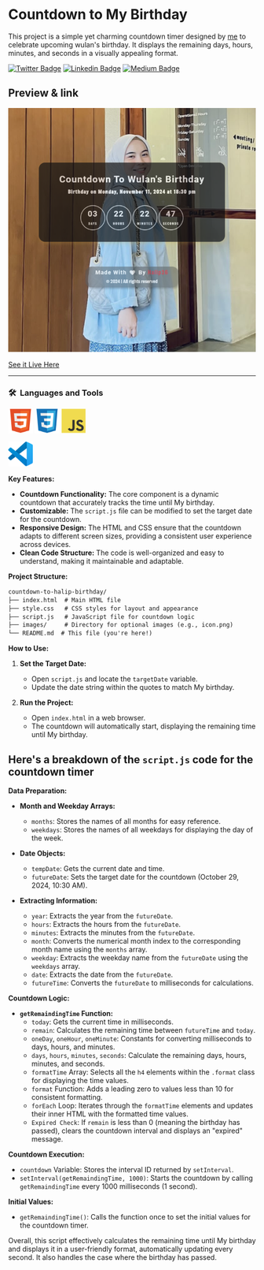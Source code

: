 # **Countdown to My Birthday**

This project is a simple yet charming countdown timer designed by [me](https://halip26.github.io/) to celebrate upcoming wulan's birthday. It displays the remaining days, hours, minutes, and seconds in a visually appealing format.

[![Twitter Badge](https://img.shields.io/twitter/follow/halip26?style=social)](https://twitter.com/Halip26)
[![Linkedin Badge](https://img.shields.io/badge/-LinkedIn-0e76a8?style=flat-square&logo=Linkedin&logoColor=white)](https://www.linkedin.com/in/halipuddin/)
[![Medium Badge](https://img.shields.io/badge/medium-%2312100E.svg?&style=for-square&logo=medium&logoColor=white)](https://medium.com/@halip26)

## Preview & link

![qila](assets/images/screenshot-preview.png)

[See it Live Here](https://halip26.github.io/wulan-birthday-countdown/)

---

### 🛠 &nbsp;Languages and Tools

<p>
<img src="https://github.com/devicons/devicon/blob/master/icons/html5/html5-original.svg" alt="HTML5 Icon" width="50">
<img src="https://github.com/devicons/devicon/blob/master/icons/css3/css3-original.svg" alt="CSS3 Icon" width="50">
<img src="https://github.com/devicons/devicon/blob/master/icons/javascript/javascript-original.svg" alt="JavaScript Icon" width="50">
</p>

<p>
<img src="https://github.com/devicons/devicon/blob/master/icons/vscode/vscode-original.svg" alt="VSCode Icon" width="50">
</p>

**Key Features:**

- **Countdown Functionality:** The core component is a dynamic countdown that accurately tracks the time until My birthday.
- **Customizable:** The `script.js` file can be modified to set the target date for the countdown.
- **Responsive Design:** The HTML and CSS ensure that the countdown adapts to different screen sizes, providing a consistent user experience across devices.
- **Clean Code Structure:** The code is well-organized and easy to understand, making it maintainable and adaptable.

**Project Structure:**

```md
countdown-to-halip-birthday/
├── index.html  # Main HTML file
├── style.css   # CSS styles for layout and appearance
├── script.js   # JavaScript file for countdown logic
├── images/     # Directory for optional images (e.g., icon.png)
└── README.md  # This file (you're here!)
```

**How to Use:**

1. **Set the Target Date:**
   - Open `script.js` and locate the `targetDate` variable.
   - Update the date string within the quotes to match My birthday.

2. **Run the Project:**
   - Open `index.html` in a web browser.
   - The countdown will automatically start, displaying the remaining time until My birthday.

## Here's a breakdown of the `script.js` code for the countdown timer

**Data Preparation:**

- **Month and Weekday Arrays:**
  - `months`: Stores the names of all months for easy reference.
  - `weekdays`: Stores the names of all weekdays for displaying the day of the week.

- **Date Objects:**
  - `tempDate`: Gets the current date and time.
  - `futureDate`: Sets the target date for the countdown (October 29, 2024, 10:30 AM).

- **Extracting Information:**
  - `year`: Extracts the year from the `futureDate`.
  - `hours`: Extracts the hours from the `futureDate`.
  - `minutes`: Extracts the minutes from the `futureDate`.
  - `month`: Converts the numerical month index to the corresponding month name using the `months` array.
  - `weekday`: Extracts the weekday name from the `futureDate` using the `weekdays` array.
  - `date`: Extracts the date from the `futureDate`.
  - `futureTime`: Converts the `futureDate` to milliseconds for calculations.

**Countdown Logic:**

- **`getRemaindingTime` Function:**
  - `today`: Gets the current time in milliseconds.
  - `remain`: Calculates the remaining time between `futureTime` and `today`.
  - `oneDay`, `oneHour`, `oneMinute`: Constants for converting milliseconds to days, hours, and minutes.
  - `days`, `hours`, `minutes`, `seconds`: Calculate the remaining days, hours, minutes, and seconds.
  - `formatTime` Array: Selects all the `h4` elements within the `.format` class for displaying the time values.
  - `format` Function: Adds a leading zero to values less than 10 for consistent formatting.
  - `forEach` Loop: Iterates through the `formatTime` elements and updates their inner HTML with the formatted time values.
  - `Expired Check`: If `remain` is less than 0 (meaning the birthday has passed), clears the countdown interval and displays an "expired" message.

**Countdown Execution:**

- `countdown` Variable: Stores the interval ID returned by `setInterval`.
- `setInterval(getRemaindingTime, 1000)`: Starts the countdown by calling `getRemaindingTime` every 1000 milliseconds (1 second).

**Initial Values:**

- `getRemaindingTime()`: Calls the function once to set the initial values for the countdown timer.

Overall, this script effectively calculates the remaining time until My birthday and displays it in a user-friendly format, automatically updating every second. It also handles the case where the birthday has passed.
